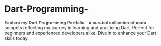 # Dart-Programming-
Explore my Dart Programming Portfolio—a curated collection of code snippets reflecting my journey in learning and practicing Dart. Perfect for beginners and experienced developers alike. Dive in to enhance your Dart skills today.
